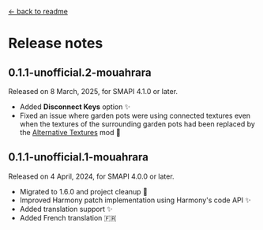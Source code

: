 ﻿[← back to readme](../README.md)

# Release notes

## 0.1.1-unofficial.2-mouahrara
Released on 8 March, 2025, for SMAPI 4.1.0 or later.
* Added **Disconnect Keys** option ✨
* Fixed an issue where garden pots were using connected textures even when the textures of the surrounding garden pots had been replaced by the [Alternative Textures](https://www.nexusmods.com/stardewvalley/mods/9246) mod 🔧

## 0.1.1-unofficial.1-mouahrara
Released on 4 April, 2024, for SMAPI 4.0.0 or later.
* Migrated to 1.6.0 and project cleanup 🚀
* Improved Harmony patch implementation using Harmony's code API ✨
* Added translation support ✨
* Added French translation 🇫🇷
